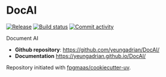 # DocAI

[![Release](https://img.shields.io/github/v/release/yeungadrian/DocAI)](https://img.shields.io/github/v/release/yeungadrian/DocAI)
[![Build status](https://img.shields.io/github/actions/workflow/status/yeungadrian/DocAI/main.yml?branch=main)](https://github.com/yeungadrian/DocAI/actions/workflows/main.yml?query=branch%3Amain)
[![Commit activity](https://img.shields.io/github/commit-activity/m/yeungadrian/DocAI)](https://img.shields.io/github/commit-activity/m/yeungadrian/DocAI)

Document AI

- **Github repository**: <https://github.com/yeungadrian/DocAI/>
- **Documentation** <https://yeungadrian.github.io/DocAI/>

Repository initiated with [fpgmaas/cookiecutter-uv](https://github.com/fpgmaas/cookiecutter-uv).
